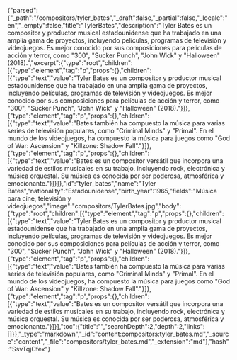 {"parsed":{"_path":"/compositors/tyler_bates","_draft":false,"_partial":false,"_locale":"en","_empty":false,"title":"TylerBates","description":"Tyler Bates es un compositor y productor musical estadounidense que ha trabajado en una amplia gama de proyectos, incluyendo películas, programas de televisión y videojuegos. Es mejor conocido por sus composiciones para películas de acción y terror, como \"300\", \"Sucker Punch\", \"John Wick\" y \"Halloween\" (2018).","excerpt":{"type":"root","children":[{"type":"element","tag":"p","props":{},"children":[{"type":"text","value":"Tyler Bates es un compositor y productor musical estadounidense que ha trabajado en una amplia gama de proyectos, incluyendo películas, programas de televisión y videojuegos. Es mejor conocido por sus composiciones para películas de acción y terror, como \"300\", \"Sucker Punch\", \"John Wick\" y \"Halloween\" (2018)."}]},{"type":"element","tag":"p","props":{},"children":[{"type":"text","value":"Bates también ha compuesto la música para varias series de televisión populares, como \"Criminal Minds\" y \"Primal\". En el mundo de los videojuegos, ha compuesto la música para juegos como \"God of War: Ascension\" y \"Killzone: Shadow Fall\"."}]},{"type":"element","tag":"p","props":{},"children":[{"type":"text","value":"Bates es un compositor versátil que incorpora una variedad de estilos musicales en su trabajo, incluyendo rock, electrónica y música orquestal. Su música es conocida por ser poderosa, atmosférica y emocionante."}]}]},"id":"tyler_bates","name":"Tyler Bates","nationality":"Estadounidense","birth_year":1965,"fields":"Música para cine, televisión y videojuegos","image":"compositors/TylerBates.jpg","body":{"type":"root","children":[{"type":"element","tag":"p","props":{},"children":[{"type":"text","value":"Tyler Bates es un compositor y productor musical estadounidense que ha trabajado en una amplia gama de proyectos, incluyendo películas, programas de televisión y videojuegos. Es mejor conocido por sus composiciones para películas de acción y terror, como \"300\", \"Sucker Punch\", \"John Wick\" y \"Halloween\" (2018)."}]},{"type":"element","tag":"p","props":{},"children":[{"type":"text","value":"Bates también ha compuesto la música para varias series de televisión populares, como \"Criminal Minds\" y \"Primal\". En el mundo de los videojuegos, ha compuesto la música para juegos como \"God of War: Ascension\" y \"Killzone: Shadow Fall\"."}]},{"type":"element","tag":"p","props":{},"children":[{"type":"text","value":"Bates es un compositor versátil que incorpora una variedad de estilos musicales en su trabajo, incluyendo rock, electrónica y música orquestal. Su música es conocida por ser poderosa, atmosférica y emocionante."}]}],"toc":{"title":"","searchDepth":2,"depth":2,"links":[]}},"_type":"markdown","_id":"content:compositors:tyler_bates.md","_source":"content","_file":"compositors/tyler_bates.md","_extension":"md"},"hash":"SsvTqjCfex"}